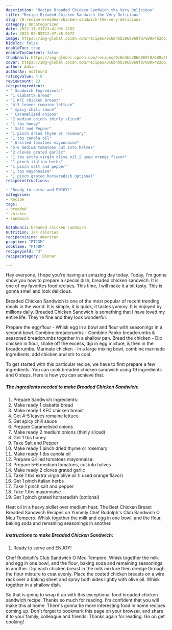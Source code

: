 ```yaml
---
description: "Recipe Breaded Chicken Sandwich the Very Delicious"
title: "Recipe Breaded Chicken Sandwich the Very Delicious"
slug: 70-recipe-breaded-chicken-sandwich-the-very-delicious
category: Uncategorized
date: 2022-11-21T23:41:05.278Z
date: 2023-06-05T12:47:38.957Z
image: https://img-global.cpcdn.com/recipes/0c6b4bb386b869f0/680x482cq70/breaded-chicken-sandwich-recipe-main-photo.jpg
hideToc: false
enableToc: true
enableTocContent: false
thumbnail: https://img-global.cpcdn.com/recipes/0c6b4bb386b869f0/680x482cq70/breaded-chicken-sandwich-recipe-main-photo.jpg
cover: https://img-global.cpcdn.com/recipes/0c6b4bb386b869f0/680x482cq70/breaded-chicken-sandwich-recipe-main-photo.jpg
author: Admin
authorAv: notfound
ratingvalue: 4.8
reviewcount: 23
recipeingredient:
- " Sandwich Ingredients"
- "1 ciabatta bread"
- "1 KFC chicken breast"
- "4-5 leaves romaine lettuce"
- " spicy chili sauce"
- " Caramelised onions"
- "2 medium onions thinly sliced"
- "1 tbs honey"
- " Salt and Pepper"
- "1 pinch dried thyme or rosemary"
- "1 tbs canola oil"
- " Grilled tomatoes mayonnaise"
- "5-6 medium tomatoes cut into halves"
- "2 cloves grated garlic"
- "1 tbs extra virgin olive oil I used orange flavor"
- "1 pinch italian herbs"
- "1 pinch salt and pepper"
- "1 tbs mayonnaise"
- "1 pinch grated horseradish optional"
recipeinstructions:

- "Ready to serve and ENJOY!"
categories:
- Recipe
tags:
- breaded
- chicken
- sandwich

katakunci: breaded chicken sandwich 
nutrition: 174 calories
recipecuisine: American
preptime: "PT23M"
cooktime: "PT48M"
recipeyield: "3"
recipecategory: Dinner

---
```



Hey everyone, I hope you're having an amazing day today. Today, I'm gonna show you how to prepare a special dish, breaded chicken sandwich. It is one of my favorites food recipes. This time, I will make it a bit tasty. This is gonna smell and look delicious.

Breaded Chicken Sandwich is one of the most popular of recent trending meals in the world. It is simple, it is quick, it tastes yummy. It is enjoyed by millions daily. Breaded Chicken Sandwich is something that I have loved my entire life. They're fine and they look wonderful.

Prepare the egg/flour - Whisk egg in a bowl and flour with seasonings in a second bowl. Combine breadcrumbs - Combine Panko breadcrumbs &amp; seasoned breadcrumbs together in a shallow pan. Bread the chicken - Dip chicken in flour, shake off the excess, dip in egg mixture, &amp; then in the breadcrumbs. Marinate chicken - In a large mixing bowl, combine marinade ingredients, add chicken and stir to coat.


To get started with this particular recipe, we have to first prepare a few ingredients. You can cook breaded chicken sandwich using 19 ingredients and 0 steps. Here is how you can achieve that.

<!--inarticleads1-->

##### The ingredients needed to make Breaded Chicken Sandwich:

1. Prepare  Sandwich Ingredients:
1. Make ready 1 ciabatta bread
1. Make ready 1 KFC chicken breast
1. Get 4-5 leaves romaine lettuce
1. Get  spicy chili sauce
1. Prepare  Caramelised onions
1. Make ready 2 medium onions (thinly sliced)
1. Get 1 tbs honey
1. Take  Salt and Pepper
1. Make ready 1 pinch dried thyme or rosemary
1. Make ready 1 tbs canola oil
1. Prepare  Grilled tomatoes mayonnaise:
1. Prepare 5-6 medium tomatoes, cut into halves
1. Make ready 2 cloves grated garlic
1. Take 1 tbs extra virgin olive oil (I used orange flavor)
1. Get 1 pinch italian herbs
1. Take 1 pinch salt and pepper
1. Take 1 tbs mayonnaise
1. Get 1 pinch grated horseradish (optional)


Heat oil in a heavy skillet over medium heat. The Best Chicken Breast Breaded Sandwich Recipes on Yummly Chef Rudolph&#39;s Club Sandwich O Meu Tempero. Whisk together the milk and egg in one bowl, and the flour, baking soda and remaining seasonings in another. 

<!--inarticleads2-->

##### Instructions to make Breaded Chicken Sandwich:


1. Ready to serve and ENJOY!

Chef Rudolph&#39;s Club Sandwich O Meu Tempero. Whisk together the milk and egg in one bowl, and the flour, baking soda and remaining seasonings in another. Dip each chicken breast in the milk mixture then dredge through the flour mixture to coat evenly. Place the coated chicken breasts on a wire rack over a baking sheet and spray both sides lightly with olive oil. Whisk together in a shallow dish. 

So that is going to wrap it up with this exceptional food breaded chicken sandwich recipe. Thanks so much for reading. I'm confident that you will make this at home. There's gonna be more interesting food in home recipes coming up. Don't forget to bookmark this page on your browser, and share it to your family, colleague and friends. Thanks again for reading. Go on get cooking!
